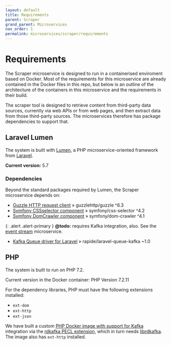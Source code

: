```yaml
---
layout: default
title: Requirements
parent: Scraper
grand_parent: Microservices
nav_order: 1
permalink: microservices/scraper/requirements
---
```


# Requirements

The Scraper microservice is designed to run in a containerised enviroment based on Docker. Most of the requirements for this microservice are already contained in the Docker files in this repo, but below is an outline of the architecture of the containers in this microservice and the requirements in their build.

The scraper tool is designed to retrieve content from third-party data sources, currently via web APIs or from web pages, and then extract data from those third-party sources. The microservices therefore has package dependencies to support that.

## Laravel Lumen

The system is built with [Lumen](https://lumen.laravel.com/), a PHP microservice-oriented framework from [Laravel](https://laravel.com/).

**Current version:** 5.7

### Dependencies

Beyond the standard packages required by Lumen, the Scraper microservice depends on:

- [Guzzle HTTP request client](http://docs.guzzlephp.org/en/stable/) » guzzlehttp/guzzle ^6.3
- [Symfony CSSselector component](https://symfony.com/doc/current/components/css_selector.html) » symfony/css-selector ^4.2
- [Symfony DomCrawler component](https://symfony.com/doc/current/components/dom_crawler.html) » symfony/dom-crawler ^4.1

{: .alert .alert-primary }
**@todo:** requires Kafka integration, also. See the [event stream](../../eventstream) microservice.

- [Kafka Queue driver for Laravel](https://github.com/rapideinternet/laravel-queue-kafka) » rapide/laravel-queue-kafka ~1.0

## PHP

The system is built to run on PHP 7.2.

Current version in the Docker container: PHP Version 7.2.11

For the dependency libraries, PHP must have the following extensions installed:

- `ext-dom`
- `ext-http`
- `ext-json`

We have built a custom [PHP Docker image with support for Kafka](https://hub.docker.com/r/convivio/php-kafka/) integration via the [rdkafka PECL extension](https://pecl.php.net/package/rdkafka), which in turn needs [librdkafka](https://github.com/edenhill/librdkafka). The image also has `ext-http` installed.
